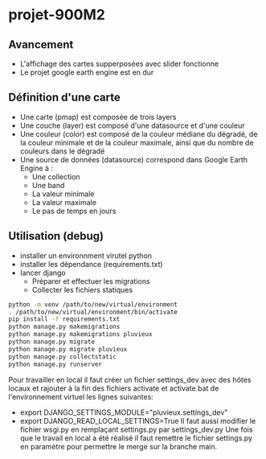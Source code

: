 # projet-900M2


## Avancement

* L'affichage des cartes supperposées avec slider fonctionne
* Le projet google earth engine est en dur

## Définition d'une carte

 * Une carte (pmap) est composée de trois layers 
 * Une couche (layer) est composé d'une datasource et d'une couleur
 * Une couleur (color) est composé de la couleur médiane du dégradé, 
   de la couleur minimale et de la couleur maximale, ainsi que du nombre 
   de couleurs dans le dégradé
 * Une source de données (datasource) correspond dans Google Earth Engine à :
   * Une collection
   * Une band
   * La valeur minimale
   * La valeur maximale
   * Le pas de temps en jours

## Utilisation (debug)

 * installer un environnment virutel python
 * installer les dépendance (requirements.txt)
 * lancer django
     * Préparer et effectuer les migrations
     * Collecter les fichiers statiques

```bash
python -m venv /path/to/new/virtual/environment
. /path/to/new/virtual/environment/bin/activate
pip install -f requirements.txt
python manage.py makemigrations 
python manage.py makemigrations pluvieux
python manage.py migrate
python manage.py migrate pluvieux
python manage.py collectstatic
python manage.py runserver
```
Pour travailler en local il faut créer un fichier settings_dev avec des hôtes locaux et rajouter à la fin des fichiers activate et activate.bat de l'environnement virtuel les lignes suivantes:
* export DJANGO_SETTINGS_MODULE="pluvieux.settings_dev"
* export DJANGO_READ_LOCAL_SETTINGS=True
Il faut aussi modifier le fichier wsgi.py en remplaçant settings.py par settings_dev.py
Une fois que le travail en local a été réalisé il faut remettre le fichier settings.py en paramètre pour permettre le merge sur la branche main.
